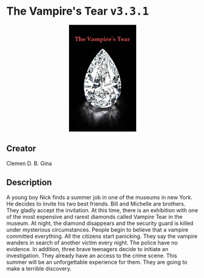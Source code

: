 
# The Vampire's Tear <kbd>v3.3.1</kbd>

<center>
  <img src="./cover-1024.jpg"/>
</center>

## Creator
Clemen D. B. Gina

## Description
A young boy Nick finds a summer job in one of the museums in new York. He decides to invite his two best friends. Bill and Michelle are brothers. They gladly accept the invitation. At this time, there is an exhibition with one of the most expensive and rarest diamonds called Vampire Tear in the museum. At night, the diamond disappears and the security guard is killed under mysterious circumstances. People begin to believe that a vampire committed everything. All the citizens start panicking. They say the vampire wanders in search of another victim every night. The police have no evidence. In addition, three brave teenagers decide to initiate an investigation. They already have an access to the crime scene. This summer will be an unforgettable experience for them. They are going to make a terrible discovery.
